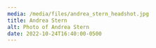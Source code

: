 ```yaml
---
media: /media/files/andrea_stern_headshot.jpg
title: Andrea Stern
alt: Photo of Andrea Stern
date: 2022-10-24T16:40:00-0500
---
```


